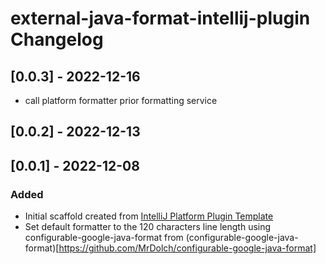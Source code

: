 <!-- Keep a Changelog guide -> https://keepachangelog.com -->

# external-java-format-intellij-plugin Changelog

## [0.0.3] - 2022-12-16

- call platform formatter prior formatting service

## [0.0.2] - 2022-12-13

## [0.0.1] - 2022-12-08

### Added

- Initial scaffold created
  from [IntelliJ Platform Plugin Template](https://github.com/JetBrains/intellij-platform-plugin-template)
- Set default formatter to the 120 characters line length using configurable-google-java-format
  from (configurable-google-java-format)[https://github.com/MrDolch/configurable-google-java-format]